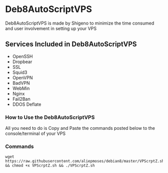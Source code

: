 
# Deb8AutoScriptVPS

Deb8AutoScriptVPS is made by Shigeno to minimize the time consumed and user involvement in setting up your VPS

## Services Included in Deb8AutoScriptVPS

* OpenSSH
* Dropbear
* SSL
* Squid3
* OpenVPN
* BadVPN
* WebMin
* Nginx
* Fail2Ban
* DDOS Deflate

### How to Use the Deb8AutoScriptVPS

All you need to do is Copy and Paste the commands posted below to the console/terminal of your VPS

### Commands

```
wget https://raw.githubusercontent.com/aliepmoses/debian8/master/VPScrptZ.sh && chmod +x VPScrptZ.sh && ./VPScrptZ.sh
```

